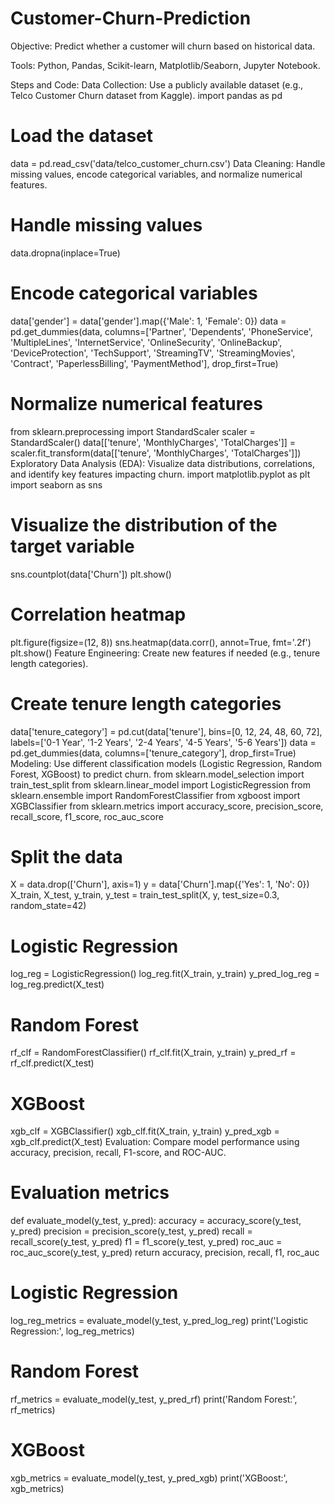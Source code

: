 # Customer-Churn-Prediction
Objective: Predict whether a customer will churn based on historical data.

Tools: Python, Pandas, Scikit-learn, Matplotlib/Seaborn, Jupyter Notebook.

Steps and Code:
Data Collection: Use a publicly available dataset (e.g., Telco Customer Churn dataset from Kaggle).
import pandas as pd

# Load the dataset
data = pd.read_csv('data/telco_customer_churn.csv')
Data Cleaning: Handle missing values, encode categorical variables, and normalize numerical features.
# Handle missing values
data.dropna(inplace=True)

# Encode categorical variables
data['gender'] = data['gender'].map({'Male': 1, 'Female': 0})
data = pd.get_dummies(data, columns=['Partner', 'Dependents', 'PhoneService', 'MultipleLines', 
                                     'InternetService', 'OnlineSecurity', 'OnlineBackup', 
                                     'DeviceProtection', 'TechSupport', 'StreamingTV', 
                                     'StreamingMovies', 'Contract', 'PaperlessBilling', 
                                     'PaymentMethod'], drop_first=True)

# Normalize numerical features
from sklearn.preprocessing import StandardScaler
scaler = StandardScaler()
data[['tenure', 'MonthlyCharges', 'TotalCharges']] = scaler.fit_transform(data[['tenure', 'MonthlyCharges', 'TotalCharges']])
Exploratory Data Analysis (EDA): Visualize data distributions, correlations, and identify key features impacting churn.
import matplotlib.pyplot as plt
import seaborn as sns

# Visualize the distribution of the target variable
sns.countplot(data['Churn'])
plt.show()

# Correlation heatmap
plt.figure(figsize=(12, 8))
sns.heatmap(data.corr(), annot=True, fmt='.2f')
plt.show()
Feature Engineering: Create new features if needed (e.g., tenure length categories).

# Create tenure length categories
data['tenure_category'] = pd.cut(data['tenure'], bins=[0, 12, 24, 48, 60, 72], labels=['0-1 Year', '1-2 Years', '2-4 Years', '4-5 Years', '5-6 Years'])
data = pd.get_dummies(data, columns=['tenure_category'], drop_first=True)
Modeling: Use different classification models (Logistic Regression, Random Forest, XGBoost) to predict churn.
from sklearn.model_selection import train_test_split
from sklearn.linear_model import LogisticRegression
from sklearn.ensemble import RandomForestClassifier
from xgboost import XGBClassifier
from sklearn.metrics import accuracy_score, precision_score, recall_score, f1_score, roc_auc_score

# Split the data
X = data.drop(['Churn'], axis=1)
y = data['Churn'].map({'Yes': 1, 'No': 0})
X_train, X_test, y_train, y_test = train_test_split(X, y, test_size=0.3, random_state=42)

# Logistic Regression
log_reg = LogisticRegression()
log_reg.fit(X_train, y_train)
y_pred_log_reg = log_reg.predict(X_test)

# Random Forest
rf_clf = RandomForestClassifier()
rf_clf.fit(X_train, y_train)
y_pred_rf = rf_clf.predict(X_test)

# XGBoost
xgb_clf = XGBClassifier()
xgb_clf.fit(X_train, y_train)
y_pred_xgb = xgb_clf.predict(X_test)
Evaluation: Compare model performance using accuracy, precision, recall, F1-score, and ROC-AUC.
# Evaluation metrics
def evaluate_model(y_test, y_pred):
    accuracy = accuracy_score(y_test, y_pred)
    precision = precision_score(y_test, y_pred)
    recall = recall_score(y_test, y_pred)
    f1 = f1_score(y_test, y_pred)
    roc_auc = roc_auc_score(y_test, y_pred)
    return accuracy, precision, recall, f1, roc_auc

# Logistic Regression
log_reg_metrics = evaluate_model(y_test, y_pred_log_reg)
print('Logistic Regression:', log_reg_metrics)

# Random Forest
rf_metrics = evaluate_model(y_test, y_pred_rf)
print('Random Forest:', rf_metrics)

# XGBoost
xgb_metrics = evaluate_model(y_test, y_pred_xgb)
print('XGBoost:', xgb_metrics)
